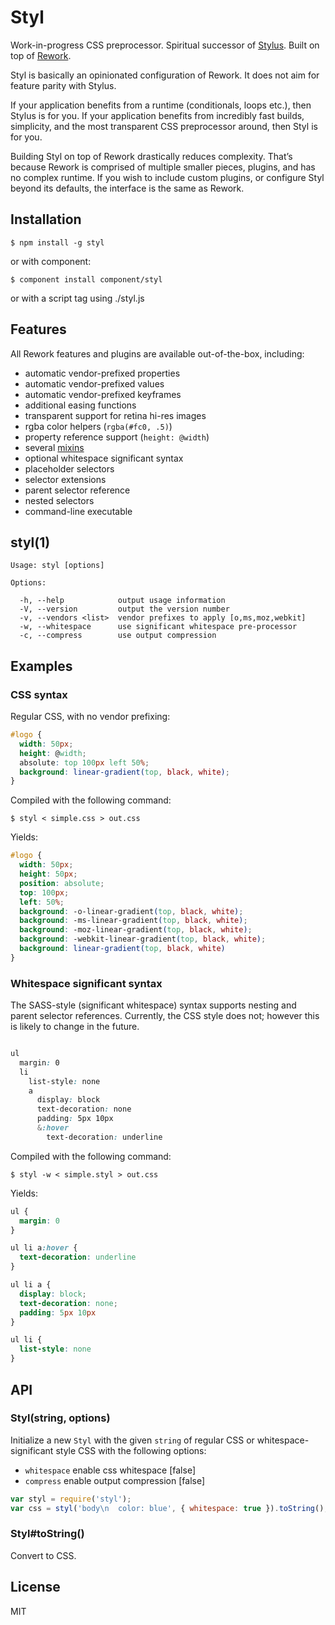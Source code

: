 # Styl

  Work-in-progress CSS preprocessor.
  Spiritual successor of [Stylus](https://github.com/LearnBoost/stylus).
  Built on top of [Rework](https://github.com/visionmedia/rework).

  Styl is basically an opinionated configuration of Rework. It does not aim for feature parity with Stylus.

  If your application benefits from a runtime (conditionals, loops etc.), then Stylus is for you.
  If your application benefits from incredibly fast builds, simplicity, and the most transparent CSS
  preprocessor around, then Styl is for you.

  Building Styl on top of Rework drastically reduces complexity. That’s because Rework is comprised of multiple
  smaller pieces, plugins, and has no complex runtime. If you wish to include custom plugins, or configure Styl
  beyond its defaults, the interface is the same as Rework.

## Installation

```
$ npm install -g styl
```

or with component:

```
$ component install component/styl
```

or with a script tag using ./styl.js

## Features

  All Rework features and plugins are available out-of-the-box, including:

  - automatic vendor-prefixed properties
  - automatic vendor-prefixed values
  - automatic vendor-prefixed keyframes
  - additional easing functions
  - transparent support for retina hi-res images
  - rgba color helpers (`rgba(#fc0, .5)`)
  - property reference support (`height: @width`)
  - several [mixins](https://github.com/visionmedia/rework-mixins)
  - optional whitespace significant syntax
  - placeholder selectors
  - selector extensions
  - parent selector reference
  - nested selectors
  - command-line executable

## styl(1)

```
Usage: styl [options]

Options:

  -h, --help            output usage information
  -V, --version         output the version number
  -v, --vendors <list>  vendor prefixes to apply [o,ms,moz,webkit]
  -w, --whitespace      use significant whitespace pre-processor
  -c, --compress        use output compression
```

## Examples

### CSS syntax

  Regular CSS, with no vendor prefixing:

```css
#logo {
  width: 50px;
  height: @width;
  absolute: top 100px left 50%;
  background: linear-gradient(top, black, white);
}
```

  Compiled with the following command:

```
$ styl < simple.css > out.css
```

  Yields:

```css
#logo {
  width: 50px;
  height: 50px;
  position: absolute;
  top: 100px;
  left: 50%;
  background: -o-linear-gradient(top, black, white);
  background: -ms-linear-gradient(top, black, white);
  background: -moz-linear-gradient(top, black, white);
  background: -webkit-linear-gradient(top, black, white);
  background: linear-gradient(top, black, white)
}
```

### Whitespace significant syntax

  The SASS-style (significant whitespace) syntax supports nesting and parent selector references.
  Currently, the CSS style does not; however this is likely to change in the future.

```css

ul
  margin: 0
  li
    list-style: none
    a
      display: block
      text-decoration: none
      padding: 5px 10px
      &:hover
        text-decoration: underline
```

  Compiled with the following command:

```
$ styl -w < simple.styl > out.css
```

  Yields:

```css
ul {
  margin: 0
}

ul li a:hover {
  text-decoration: underline
}

ul li a {
  display: block;
  text-decoration: none;
  padding: 5px 10px
}

ul li {
  list-style: none
}
```

## API

### Styl(string, options)

  Initialize a new `Styl` with the given `string` of regular CSS or
  whitespace-significant style CSS with the following options:

  - `whitespace` enable css whitespace [false]
  - `compress` enable output compression [false]

```js
var styl = require('styl');
var css = styl('body\n  color: blue', { whitespace: true }).toString();
```

### Styl#toString()

  Convert to CSS.

## License

  MIT
